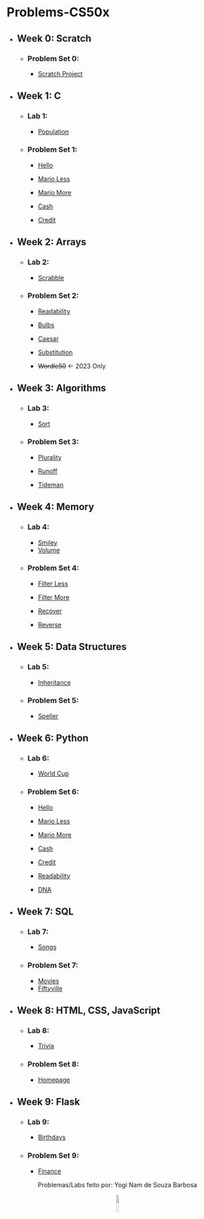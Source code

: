 # Problems-CS50x

* <h2>Week 0: Scratch</h3>

    * <h3>Problem Set 0:</h3>

        * <a href="https://scratch.mit.edu/projects/779404799">Scratch Project</a>

* <h2>Week 1: C</h2>

    * <h3>Lab 1:</h3>

        * <a href="population">Population</a>
        
    * <h3>Problem Set 1:</h3>

        * <a href="hello">Hello</a>
        
        * <a href="mario/less">Mario Less</a>
        * <a href="mario/more">Mario More</a>

        * <a href="cash">Cash</a>
        * <a href="credit">Credit</a>
    
* <h2>Week 2: Arrays</h2>

    * <h3>Lab 2:</h3>

        * <a href="scrabble">Scrabble</a>

    * <h3>Problem Set 2:</h3>

        * <a href="readability">Readability</a>

        * <a href="bulbs">Bulbs</a>
        * <a href="caesar">Caesar</a>
        * <a href="substitution">Substitution</a>
        * <s>Wordle50</s> <- 2023 Only
    
* <h2>Week 3: Algorithms</h2>

    * <h3>Lab 3:</h3>

        * <a href="sort">Sort</a>
        
    * <h3>Problem Set 3:</h3>

        * <a href="plurality">Plurality</a>

        * <a href="runoff">Runoff</a>
        * <a href="tideman">Tideman</a>
    
* <h2>Week 4: Memory</h2>

    * <h3>Lab 4:</h3>

        * <a href="smiley">Smiley</a>
        * <a href="volume">Volume</a>

    * <h3>Problem Set 4:</h3>

        * <a href="filter-less">Filter Less</a>
        * <a href="filter-more">Filter More</a>

        * <a href="recover">Recover</a>
        * <a href="reverse">Reverse</a>
    
* <h2>Week 5: Data Structures</h2>

    * <h3>Lab 5:</h3>

        * <a href="inheritance">Inheritance</a>

    * <h3>Problem Set 5:</h3>

        * <a href="speller">Speller</a>
    
* <h2>Week 6: Python</h2>

    * <h3>Lab 6:</h3>

        * <a href="world-cup">World Cup</a>

    * <h3>Problem Set 6:</h3>

        * <a href="sentimental-hello">Hello</a>

        * <a href="sentimental-mario-less">Mario Less</a>
        * <a href="sentimental-mario-more">Mario More</a>

        * <a href="sentimental-cash">Cash</a>
        * <a href="sentimental-credit">Credit</a>

        * <a href="sentimental-readability">Readability</a>

        * <a href="dna">DNA</a>
    
* <h2>Week 7: SQL</h2>

    * <h3>Lab 7:</h3>

        * <a href="songs">Songs</a>

    * <h3>Problem Set 7:</h3>

        * <a href="movies">Movies</a>
        * <a href="fiftyville">Fiftyville</a>

* <h2>Week 8: HTML, CSS, JavaScript</h2>

    * <h3>Lab 8:</h3>

        * <a href="trivia">Trivia</a>

    * <h3>Problem Set 8:</h3>

        * <a href="homepage">Homepage</a>


* <h2>Week 9: Flask</h2>

    * <h3>Lab 9:</h3>

        * <a href="birthdays">Birthdays</a>

    * <h3>Problem Set 9:</h3>

        * <a href="finance">Finance</a>
        
<p align="center">
  Problemas/Labs feito por: Yogi Nam de Souza Barbosa
</p>

<div align="center">
  <img src="https://user-images.githubusercontent.com/46427886/218377101-f832c1a3-6c48-4016-92d2-0d8b6a4fafd5.gif" width="10%" alt-text="Minha imagem de perfil (umcachorro)" />
</div>
